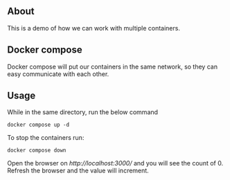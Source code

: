 ## About

This is a demo of how we can work with multiple containers.

## Docker compose

Docker compose will put our containers in the same network, so they can easy communicate with each other.

## Usage

While in the same directory, run the below command

```
docker compose up -d
```

To stop the containers run:

```
docker compose down
```

Open the browser on _http://localhost:3000/_ and you will see the count of 0. Refresh the browser and the value will increment.
